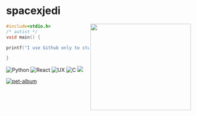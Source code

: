 # spacexjedi


<img align="right" width="274" height="237" src="https://media.giphy.com/media/ff0dv4KMGxjna/source.gif">

```c
#include<stdio.h>
/* autist */
void main() {

printf("I use Github only to study and learn.");    

}
```

![Python](https://img.shields.io/badge/-Python-000000?style=flat&logo=python)
![React](https://img.shields.io/badge/-React-222222?style=flat&logo=React&logoColor=61DAFB)
![UX](https://img.shields.io/badge/%F0%9F%96%96-UX-9cf)
![C](https://img.shields.io/badge/-C%2B%2B-00599C?style=flat-square&logo=C%2B%2B&logoColor=white)
![](https://img.shields.io/badge/Code-Golang-informational?style=flat&logo=go&logoColor=white&color=00bfff)  

[![pet-album](https://img.shields.io/badge/%F0%9F%93%B8-album-9cf)](https://github.com/spacexjedi/spacexjedi/blob/master/album/images/screenshoot.md)  

